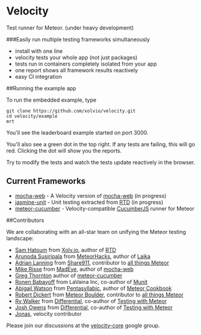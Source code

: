 Velocity
========
Test runner for Meteor. (under heavy development)

###Easily run multiple testing frameworks simultaneously
- install with one line
- velocity tests your whole app (not just packages)
- tests run in containers completely isolated from your app
- one report shows all framework results reactively
- easy CI integration

##Running the example app

To run the embedded example, type

```
git clone https://github.com/xolvio/velocity.git
cd velocity/example
mrt
```

You'll see the leaderboard example started on port 3000.

You'll also see a green dot in the top right. If any tests are failing, this will go red. Clicking the dot will show you the reports.

Try to modify the tests and watch the tests update reactively in the browser.

## Current Frameworks

* [mocha-web](https://github.com/mad-eye/meteor-mocha-web/tree/mtr) - A Velocity version of [mocha-web](https://github.com/mad-eye/meteor-mocha-web) (in progress)
* [jasmine-unit](https://github.com/xolvio/jasmine-unit) - Unit testing extracted from [RTD](http://rtd.xolv.io/) (in progress)
* [meteor-cucumber](https://github.com/xdissent/meteor-cucumber) - Velocity-compatible [CucumberJS](https://github.com/cucumber/cucumber-js) runner for Meteor

##Contributors

We are collaborating with an all-star team on unifying the Meteor testing landscape:

* [Sam Hatoum](https://github.com/samhatoum) from [Xolv.io](http://xolv.io/), author of [RTD](https://github.com/xolvio/rtd)
* [Arunoda Susiripala](https://github.com/arunoda) from [MeteorHacks](meteorhacks.com), author of [Laika](http://arunoda.github.io/laika/)
* [Adrian Lanning](https://github.com/alanning) from [Share911](http://about.share911.com/), contributor to [all things Meteor](https://github.com/alanning?tab=repositories)
* [Mike Risse](https://github.com/rissem) from [MadEye](https://madeye.io/), author of [mocha-web](https://github.com/mad-eye/meteor-mocha-web)
* [Greg Thornton](https://github.com/xdissent) author of [meteor-cucumber](https://github.com/xdissent/meteor-cucumber)
* [Ronen Babayoff](https://github.com/ronen-lavaina) from LaVaina Inc, co-author of [Munit](https://github.com/spacejamio/meteor-munit)
* [Abigail Watson](https://github.com/awatson1978) from [Pentasyllabic](http://www.pentasyllabic.com), author of [Meteor Cookbook](https://github.com/awatson1978/meteor-cookbook)
* [Robert Dickert](https://github.com/rdickert) from [Meteor Boulder](http://www.meetup.com/Meteor-Boulder), contributor to [all things Meteor](https://github.com/rdickert?tab=repositories)
* [Ry Walker](https://github.com/ryw) from [Differential](http://differential.io/), co-author of [Testing with Meteor](http://testingmeteor.com/)
* [Josh Owens](https://github.com/queso) from [Differential](http://differential.io/), co-author of [Testing with Meteor](http://testingmeteor.com/)
* [Jonas](https://github.com/sanjo), velocity contributor

Please join our discussions at the [velocity-core](https://groups.google.com/forum/#!forum/velocity-core) google group.
